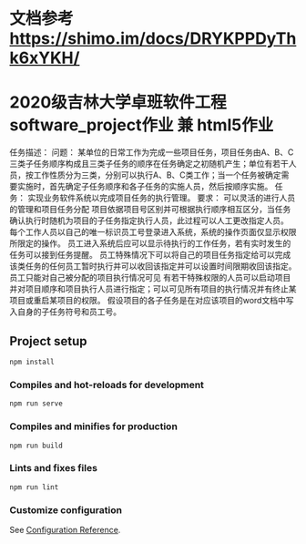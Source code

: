 # 文档参考 https://shimo.im/docs/DRYKPPDyThk6xYKH/ 
# 2020级吉林大学卓班软件工程software_project作业 兼 html5作业
任务描述：
问题：
某单位的日常工作为完成一些项目任务，项目任务由A、B、C三类子任务顺序构成且三类子任务的顺序在任务确定之初随机产生；单位有若干人员，按工作性质分为三类，分别可以执行A、B、C类工作；当一个任务被确定需要实施时，首先确定子任务顺序和各子任务的实施人员，然后按顺序实施。
任务：
实现业务软件系统以完成项目任务的执行管理。
要求：
可以灵活的进行人员的管理和项目任务分配
项目依据项目号区别并可根据执行顺序相互区分，当任务确认执行时随机为项目的子任务指定执行人员，此过程可以人工更改指定人员。
每个工作人员以自己的唯一标识员工号登录进入系统，系统的操作页面仅显示权限所限定的操作。
员工进入系统后应可以显示待执行的工作任务，若有实时发生的任务可以接到任务提醒。
员工特殊情况下可以将自己的项目任务指定给可以完成该类任务的任何员工暂时执行并可以收回该指定并可以设置时间限期收回该指定。
员工只能对自己被分配的项目执行情况可见
有若干特殊权限的人员可以启动项目并对项目顺序和项目执行人员进行指定；可以可见所有项目的执行情况并有终止某项目或重启某项目的权限。
假设项目的各子任务是在对应该项目的word文档中写入自身的子任务符号和员工号。

## Project setup
```
npm install
```

### Compiles and hot-reloads for development
```
npm run serve
```

### Compiles and minifies for production
```
npm run build
```

### Lints and fixes files
```
npm run lint
```

### Customize configuration
See [Configuration Reference](https://cli.vuejs.org/config/).
